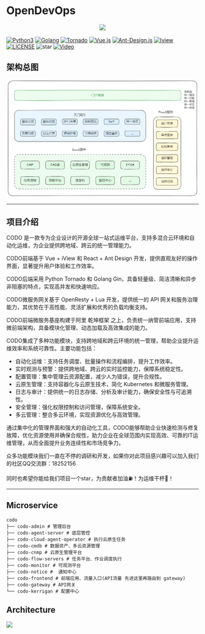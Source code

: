 # OpenDevOps

<p align="center">
    <a href="http://www.opendevops.cn/">
        <img width="200" src="http://www.opendevops.cn/images/head_logo.png">
    </a>
</p>

[![Python3](https://img.shields.io/badge/Python-3.9-green.svg?style=plastic)](https://www.python.org/)
[![Golang](https://img.shields.io/badge/golang-1.23-brightgreen.svg?style=plastic)](https://golang.google.cn/)
[![Tornado](https://img.shields.io/badge/Tornado-6.0-brightgreen.svg?style=plastic)](https://www.tornadoweb.org)
[![Vue.js](https://img.shields.io/badge/Vuejs-2.5-brightgreen.svg?style=plastic)](https://cn.vuejs.org)
[![Ant-Design.js](https://img.shields.io/badge/Ant--Design-4.8-blue.svg?style=plastic)](https://ant-design.antgroup.com/)
[![Iview](https://img.shields.io/badge/iview-3.2.0-blue.svg?style=plastic)](https://www.iviewui.com/)
[![LICENSE](https://img.shields.io/badge/license-Anti%20996-blue.svg)](https://github.com/996icu/996.ICU/blob/master/LICENSE)
![star](https://img.shields.io/github/stars/opendevops-cn/opendevops.svg)
[![Video](https://img.shields.io/badge/Player-Video-red.svg?style=plastic)](https://www.bilibili.com/video/BV1rp4y1v7fa/)

## 架构总图

![架构总图](../../../images/S8Z-bGcARhN740JA.png)

----

## 项目介绍

CODO 是一款专为企业设计的开源全球一站式运维平台，支持多混合云环境和自动化运维，为企业提供跨地域、跨云的统一管理能力。

CODO前端基于 Vue + iView 和 React + Ant Design 开发，提供直观友好的操作界面，显著提升用户体验和工作效率。

CODO后端采用 Python Tornado 和 Golang Gin，具备轻量级、简洁清晰和异步非阻塞的特点，实现高并发和快速响应。

CODO微服务网关基于 OpenResty + Lua 开发，提供统一的 API 网关和服务治理能力，其优势在于高性能、灵活扩展和优秀的负载均衡支持。

CODO前端微服务基座构建于阿里 乾坤框架 之上，负责统一纳管前端应用，支持微前端架构，具备模块化管理、动态加载及高效集成的能力。

CODO集成了多种功能模块，支持跨地域和跨云环境的统一管理，帮助企业提升运维效率和系统可靠性。主要功能包括：

- 自动化运维：支持任务调度、批量操作和流程编排，提升工作效率。
- 实时观测与预警：提供跨地域、跨云的实时监控能力，保障系统稳定性。
- 配置管理：集中管理云资源配置，减少人为错误，提升合规性。
- 云原生管理：支持容器化与云原生技术，简化 Kubernetes 和微服务管理。
- 日志与审计：提供统一的日志存储、分析及审计能力，确保安全性与可追溯性。
- 安全管理：强化权限控制和访问管理，保障系统安全。
- 多云管理：整合多云环境，实现资源优化与高效管理。
  
通过集中化的管理界面和强大的自动化工具，CODO能够帮助企业快速检测与修复故障，优化资源使用并确保合规性，助力企业在全球范围内实现高效、可靠的IT运维管理，从而全面提升业务连续性和市场竞争力。

众多功能模块我们一直在不停的调研和开发，如果你对此项目感兴趣可以加入我们的社区QQ交流群：18252156

同时也希望你能给我们项目一个star，为贡献者加油⛽️！为运维干杯🍻！

----

## Microservice
```shell
codo
├── codo-admin # 管理后台
├── codo-agent-server # 底层管控
├── codo-cloud-agent-operator # 执行云原生任务
├── codo-cmdb # 数据资产、多云资源管理
├── codo-cnmp # 云原生管理平台
├── codo-flow-servers # 任务平台、作业调度执行
├── codo-monitor # 可观测平台
├── codo-notice #  通知中心
├── codo-frontend # 前端应用、流量入口(API流量 先进这里再路由到 gateway)
├── codo-gateway # API网关
└── codo-kerrigan # 配置中心
```

## Architecture

![](/architecture.png)